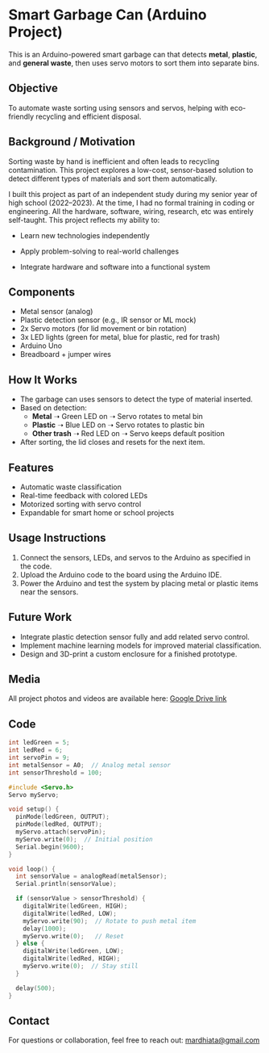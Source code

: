 # Smart Garbage Can (Arduino Project)

This is an Arduino-powered smart garbage can that detects **metal**, **plastic**, and **general waste**, then uses servo motors to sort them into separate bins.


## Objective

To automate waste sorting using sensors and servos, helping with eco-friendly recycling and efficient disposal.


## Background / Motivation

Sorting waste by hand is inefficient and often leads to recycling contamination. This project explores a low-cost, sensor-based solution to detect different types of materials and sort them automatically.

I built this project as part of an independent study during my senior year of high school (2022–2023). At the time, I had no formal training in coding or engineering. All the hardware, software, wiring, research, etc was entirely self-taught.
This project reflects my ability to:

- Learn new technologies independently

- Apply problem-solving to real-world challenges

- Integrate hardware and software into a functional system


## Components

- Metal sensor (analog)  
- Plastic detection sensor (e.g., IR sensor or ML mock)  
- 2x Servo motors (for lid movement or bin rotation)  
- 3x LED lights (green for metal, blue for plastic, red for trash)  
- Arduino Uno  
- Breadboard + jumper wires  


## How It Works

- The garbage can uses sensors to detect the type of material inserted.  
- Based on detection:  
  - **Metal** ➝ Green LED on ➝ Servo rotates to metal bin  
  - **Plastic** ➝ Blue LED on ➝ Servo rotates to plastic bin  
  - **Other trash** ➝ Red LED on ➝ Servo keeps default position  
- After sorting, the lid closes and resets for the next item.  


## Features

- Automatic waste classification  
- Real-time feedback with colored LEDs  
- Motorized sorting with servo control  
- Expandable for smart home or school projects  


## Usage Instructions

1. Connect the sensors, LEDs, and servos to the Arduino as specified in the code.  
2. Upload the Arduino code to the board using the Arduino IDE.  
3. Power the Arduino and test the system by placing metal or plastic items near the sensors.  


## Future Work

- Integrate plastic detection sensor fully and add related servo control.  
- Implement machine learning models for improved material classification.  
- Design and 3D-print a custom enclosure for a finished prototype.  


## Media

All project photos and videos are available here:  [Google Drive link](https://drive.google.com/drive/folders/1WMvN9db4KP4SwLWDAoNWmgD6A0NWS14E?usp=sharing)


## Code

```cpp
int ledGreen = 5;
int ledRed = 6;
int servoPin = 9;
int metalSensor = A0;  // Analog metal sensor
int sensorThreshold = 100;

#include <Servo.h>
Servo myServo;

void setup() {
  pinMode(ledGreen, OUTPUT);
  pinMode(ledRed, OUTPUT);
  myServo.attach(servoPin);
  myServo.write(0);  // Initial position
  Serial.begin(9600);
}

void loop() {
  int sensorValue = analogRead(metalSensor);
  Serial.println(sensorValue);

  if (sensorValue > sensorThreshold) {
    digitalWrite(ledGreen, HIGH);
    digitalWrite(ledRed, LOW);
    myServo.write(90);  // Rotate to push metal item
    delay(1000);
    myServo.write(0);   // Reset
  } else {
    digitalWrite(ledGreen, LOW);
    digitalWrite(ledRed, HIGH);
    myServo.write(0);  // Stay still
  }

  delay(500);
}
```
## Contact
For questions or collaboration, feel free to reach out: mardhiata@gmail.com
